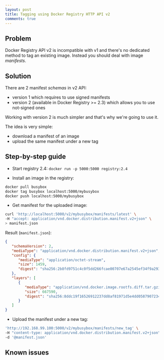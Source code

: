 ```yaml
---
layout: post
title: Tagging using Docker Registry HTTP API v2
comments: true
---
```


## Problem

Docker Registry API v2 is incompatible with v1 and there's no dedicated method to tag an existing image. Instead you should deal with image _manifests_.

## Solution

There are 2 manifest _schemas_ in v2 API:

- version 1 which requires to use signed manifests
- version 2 (available in Docker Registry >= 2.3) which allows you to use not-signed ones

Working with version 2 is much simpler and that's why we're going to use it.

The idea is very simple:
- download a manifest of an image
- upload the same manifest under a new tag

## Step-by-step guide

- Start registry 2.4: `docker run -p 5000:5000 registry:2.4`

- Install an image in the registry:

```sh
docker pull busybox
docker tag busybox localhost:5000/mybusybox
docker push localhost:5000/mybusybox
```

- Get manifest for the uploaded image:

```sh
curl 'http://localhost:5000/v2/mybusybox/manifests/latest' \
-H "accept: application/vnd.docker.distribution.manifest.v2+json" \
> manifest.json
```
Result (`manifest.json`):

```json
{
   "schemaVersion": 2,
   "mediaType": "application/vnd.docker.distribution.manifest.v2+json",
   "config": {
      "mediaType": "application/octet-stream",
      "size": 1459,
      "digest": "sha256:2b8fd9751c4c0f5dd266fcae00707e67a2545ef34f9a29354585f93dac906749"
   },
   "layers": [
      {
         "mediaType": "application/vnd.docker.image.rootfs.diff.tar.gzip",
         "size": 667590,
         "digest": "sha256:8ddc19f16526912237dd8af81971d5e4dd0587907234be2b83e249518d5b673f"
      }
   ]
}
```
- Upload the manifest under a new tag:

```sh
'http://192.168.99.100:5000/v2/mybusybox/manifests/new_tag' \
-H "content-type: application/vnd.docker.distribution.manifest.v2+json" \
-d '@manifest.json'
```

## Known issues
